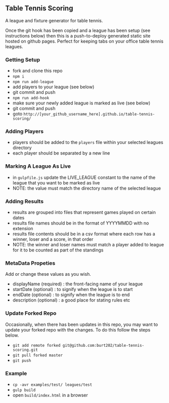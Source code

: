 ## Table Tennis Scoring

A league and fixture generator for table tennis.

Once the git hook has been copied and a league has been setup (see instructions below) then this is a push-to-deploy generated static site hosted on github pages. Perfect for keeping tabs on your office table tennis leagues.

### Getting Setup

- fork and clone this repo
- `npm i`
- `npm run add-league`
- add players to your league (see below)
- git commit and push
- `npm run add-hook`
- make sure your newly added league is marked as live (see below)
- git commit and push
- goto `http://[your_github_username_here].github.io/table-tennis-scoring/`

### Adding Players

- players should be added to the `players` file within your selected leagues directory
- each player should be separated by a new line

### Marking A League As Live

- in `gulpfile.js` update the LIVE_LEAGUE constant to the name of the league that you want to be marked as live
- NOTE: the value must match the directory name of the selected league

### Adding Results

- results are grouped into files that represent games played on certain dates
- results file names should be in the format of YYYYMMDD with no extension
- results file contents should be in a csv format where each row has a winner, loser and a score, in that order
- NOTE: the winner and loser names must match a player added to league for it to be counted as part of the standings

### MetaData Propeties

Add or change these values as you wish.

- displayName (required) : the front-facing name of your league
- startDate (optional) : to signify when the league is to start
- endDate (optional) : to signify when the league is to end
- description (optional) : a good place for stating rules etc

### Update Forked Repo

Occasionally, when there has been updates in this repo, you may want to update your forked repo with the changes. To do this follow the steps below.

- `git add remote forked git@github.com:burt202/table-tennis-scoring.git`
- `git pull forked master`
- `git push`

### Example

- `cp -avr examples/test/ leagues/test`
- `gulp build`
- open `build/index.html` in a browser
